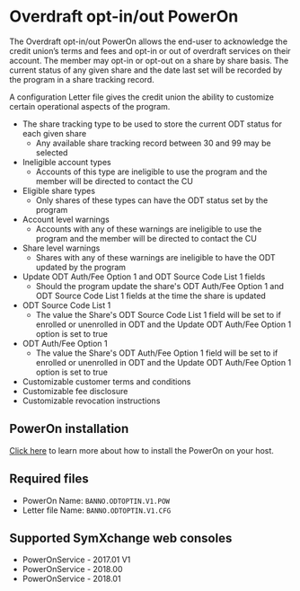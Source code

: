 # Overdraft opt-in/out PowerOn
The Overdraft opt-in/out PowerOn allows the end-user to acknowledge the credit union’s terms and fees and opt-in or out of overdraft services on their account. The member may opt-in or opt-out on a share 
by share basis. The current status of any given share and the date last set will be recorded by the program in a share tracking record.

A configuration Letter file gives the credit union the ability to customize certain operational aspects of the program.
* The share tracking type to be used to store the current ODT status for each given share
	* Any available share tracking record between 30 and 99 may be selected
* Ineligible account types
	* Accounts of this type are ineligible to use the program and the member will be directed to contact the CU
* Eligible share types
	* Only shares of these types can have the ODT status set by the program
* Account level warnings
	* Accounts with any of these warnings are ineligible to use the program and the member will be directed to contact the CU
* Share level warnings
	* Shares with any of these warnings are ineligible to have the ODT updated by the program
* Update ODT Auth/Fee Option 1  and ODT Source Code List 1 fields
	* Should the program update the share's ODT Auth/Fee Option 1 and ODT Source Code List 1 fields at the time the share is updated
* ODT Source Code List 1
	* The value the Share's ODT Source Code List 1 field will be set to if enrolled or unenrolled in ODT and the Update ODT Auth/Fee Option 1 option is set to true
* ODT Auth/Fee Option 1
	* The value the Share's ODT Auth/Fee Option 1 field will be set to if enrolled or unenrolled in ODT and the Update ODT Auth/Fee Option 1 option is set to true
* Customizable customer terms and conditions
* Customizable fee disclosure
* Customizable revocation instructions

## PowerOn installation
[Click here](https://github.com/Banno/banno-powerons) to learn more about how to install the PowerOn on your host.

## Required files
* PowerOn Name:  `BANNO.ODTOPTIN.V1.POW`
* Letter file Name:   `BANNO.ODTOPTIN.V1.CFG`

## Supported SymXchange web consoles
* PowerOnService - 2017.01 V1
* PowerOnService - 2018.00
* PowerOnService - 2018.01
